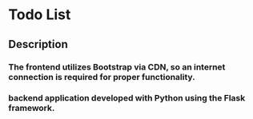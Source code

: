 # Todo List

## Description

### The frontend utilizes Bootstrap via CDN, so an internet connection is required for proper functionality.
### backend application developed with Python using the Flask framework. 
